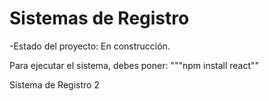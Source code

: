 <h1> Sistemas de Registro</h1>
-Estado del proyecto: En construcción.

Para ejecutar el sistema, debes poner:
"""npm install react""

Sistema de Registro 2
